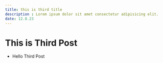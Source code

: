 ```yaml
---
title: this is third title
description : Lorem ipsum dolor sit amet consectetur adipisicing elit. Possimus dolorum perspiciatis delectus, totam doloribus nostrum?
date: 12.8.23
---
```


# This is Third Post
- Hello Third Post